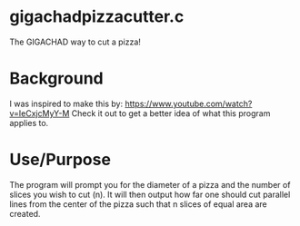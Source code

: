 # gigachadpizzacutter.c

The GIGACHAD way to cut a pizza!

# Background
I was inspired to make this by: https://www.youtube.com/watch?v=IeCxjcMyY-M
Check it out to get a better idea of what this program applies to.

# Use/Purpose
The program will prompt you for the diameter of a pizza and the number of slices you wish to cut (n). 
It will then output how far one should cut parallel lines from the center of the pizza such that n slices of equal area are created. 
